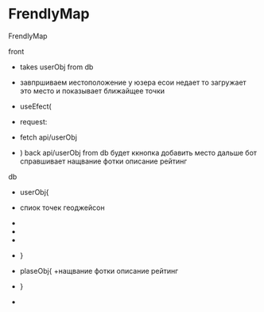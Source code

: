 # FrendlyMap
FrendlyMap



front
 + takes userObj from db
 + завпршиваем иестоположение у юзера 
есои недает то загружает это место
и показывает ближайщее точки

 + useEfect(
 +    request:
 +    fetch api/userObj 
 +    )
back api/userObj from db
   будет ккнопка добавить место
  дальше бот справшивает
  нащвание
  фотки
  описание
  рейтинг
   
 
db
 + userObj{
 +  спиок точек геоджейсон 
 +  
 +
 +
 + }
 + plaseObj{
 +нащвание
  фотки
  описание
  рейтинг


 + }
 + 

